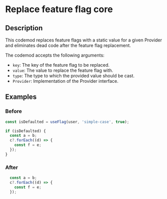 # Replace feature flag core

## Description

This codemod replaces feature flags with a static value for a given Provider and eliminates dead code after the feature flag replacement.

The codemod accepts the following arguments:

- `key`: The key of the feature flag to be replaced.
- `value`: The value to replace the feature flag with.
- `type`: The type to which the provided value should be cast.
- `Provider`: Implementation of the Provider interface.

## Examples

### Before

```ts
const isDefaulted = useFlag(user, 'simple-case', true);

if (isDefaulted) {
  const a = b;
  c?.forEach((d) => {
    const f = e;
  });
}
```

### After

```ts
  const a = b;
  c?.forEach((d) => {
    const f = e;
  });
```

